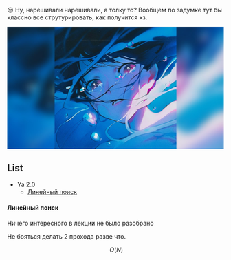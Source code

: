 :pensive: Ну, нарешивали нарешивали, а толку то? Вообщем по задумке тут бы классно все струтурировать, как получится хз.  

![FaceOfRepa](/img/me.jpg)  

## List

* Ya 2.0
    * [Линейный поиск](#линейный-поиск)


#### Линейный поиск
Ничего интересного в лекции не было разобрано

Не бояться делать 2 прохода разве что.

```math
~O(N)
```

